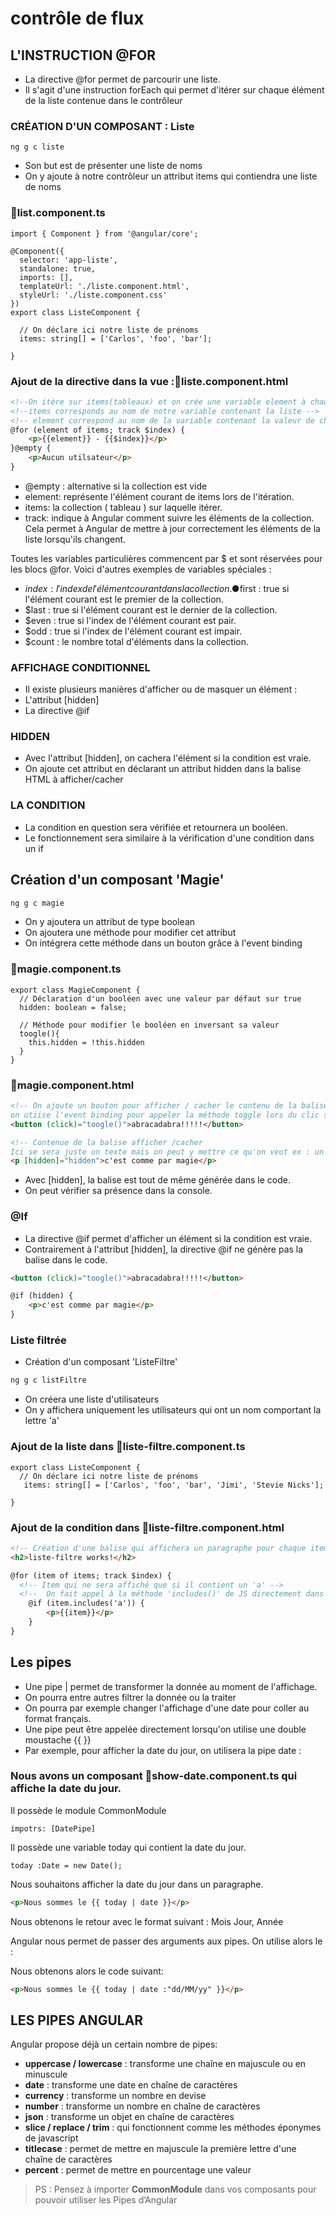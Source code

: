 # contrôle de flux

## **L'INSTRUCTION @FOR**

- La directive @for permet de parcourir une liste.
- Il s'agit d'une instruction forEach qui permet d'itérer sur chaque élément de la liste contenue dans le contrôleur

### **CRÉATION D'UN COMPOSANT :** Liste

```tsx
ng g c liste
```

- Son but est de présenter une liste de noms
- On y ajoute à notre contrôleur un attribut items qui contiendra une liste de noms

### 📄list.component.ts

```tsx
import { Component } from '@angular/core';

@Component({
  selector: 'app-liste',
  standalone: true,
  imports: [],
  templateUrl: './liste.component.html',
  styleUrl: './liste.component.css'
})
export class ListeComponent {

  // On déclare ici notre liste de prénoms
  items: string[] = ['Carlos', 'foo', 'bar'];

}
```

### Ajout de la directive dans la vue :📄liste.component.html

```html
<!--On itère sur items(tableaux) et on crée une variable element à chaque itération -->
<!--items corresponds au nom de notre variable contenant la liste -->
<!-- element correspond au nom de la variable contenant la valeur de chaque itération -->
@for (element of items; track $index) {
    <p>{{element}} - {{$index}}</p>
}@empty {
    <p>Aucun utilsateur</p>
}
```

- @empty : alternative si la collection est vide
- element: représente l'élément courant de items lors de l'itération.
- items: la collection ( tableau ) sur laquelle itérer.
- track: indique à Angular comment suivre les éléments de la collection. Cela permet à Angular de mettre à jour correctement les éléments de la liste lorsqu'ils changent.

Toutes les variables particulières commencent par $ et sont réservées pour les blocs @for. Voici d'autres exemples de variables spéciales :

- $index : l'index de l'élément courant dans la collection.●$first : true si l'élément courant est le premier de la collection.
- $last : true si l'élément courant est le dernier de la collection.
- $even : true si l'index de l'élément courant est pair.
- $odd : true si l'index de l'élément courant est impair.
- $count : le nombre total d'éléments dans la collection.

### **AFFICHAGE CONDITIONNEL**

- Il existe plusieurs manières d'afficher ou de masquer un élément :
- L'attribut [hidden]
- La directive @if

### **HIDDEN**

- Avec l'attribut [hidden], on cachera l'élément si la condition est vraie.
- On ajoute cet attribut en déclarant un attribut hidden dans la balise HTML à afficher/cacher

### **LA CONDITION**

- La condition en question sera vérifiée et retournera un booléen.
- Le fonctionnement sera similaire à la vérification d'une condition dans un if

## **Création d'un composant 'Magie'**

```html
ng g c magie
```

- On y ajoutera un attribut de type boolean
- On ajoutera une méthode pour modifier cet attribut
- On intégrera cette méthode dans un bouton grâce à l'event binding

### 📄magie.component.ts

```tsx
export class MagieComponent {
  // Déclaration d'un booléen avec une valeur par défaut sur true
  hidden: boolean = false;

  // Méthode pour modifier le booléen en inversant sa valeur
  toogle(){
    this.hidden = !this.hidden
  }
}

```

### 📄magie.component.html

```html
<!-- On ajoute un bouton pour afficher / cacher le contenu de la balise
on utiise l'event binding pour appeler la méthode toggle lors du clic sur le bouton -->
<button (click)="toogle()">abracadabra!!!!!</button>

<!-- Contenue de la balise afficher /cacher
Ici se sera juste un texte mais on peut y mettre ce qu'on veut ex : un composant :) -->
<p [hidden]="hidden">c'est comme par magie</p>

```

- Avec [hidden], la balise est tout de même générée dans le code.
- On peut vérifier sa présence dans la console.

### **@If**

- La directive @if permet d'afficher un élément si la condition est vraie.
- Contrairement à l'attribut [hidden], la directive @if ne génère pas la balise dans le code.

```html
<button (click)="toogle()">abracadabra!!!!!</button>

@if (hidden) {
    <p>c'est comme par magie</p>
}

```

### **Liste filtrée**

- Création d'un composant 'ListeFiltre'

```html
ng g c listFiltre
```

- On créera une liste d'utilisateurs
- On y affichera uniquement les utilisateurs qui ont un nom comportant la lettre 'a'

### Ajout de la liste dans 📄liste-filtre.component.ts

```tsx
export class ListeComponent {
  // On déclare ici notre liste de prénoms
   items: string[] = ['Carlos', 'foo', 'bar', 'Jimi', 'Stevie Nicks'];

}

```

### Ajout de la condition dans 📄liste-filtre.component.html

```html
<!-- Création d'une balise qui affichera un paragraphe pour chaque item -->
<h2>liste-filtre works!</h2>

@for (item of items; track $index) {
  <!-- Item qui ne sera affiché que si il contient un 'a' -->
  <!--  On fait appel à la méthode 'includes()' de JS directement dans le *ngIf -->
    @if (item.includes('a')) {
        <p>{{item}}</p>
    }
}

```

## **Les pipes**

- Une pipe | permet de transformer la donnée au moment de l'affichage.
- On pourra entre autres filtrer la donnée ou la traiter
- On pourra par exemple changer l'affichage d'une date pour coller au format français.
- Une pipe peut être appelée directement lorsqu'on utilise une double moustache {{ }}
- Par exemple, pour afficher la date du jour, on utilisera la pipe date :

### Nous avons un composant 📄show-date.component.ts qui affiche la date du jour.

Il possède le module CommonModule

```tsx
impotrs: [DatePipe]
```

Il possède une variable today qui contient la date du jour.

```tsx
today :Date = new Date();
```

Nous souhaitons afficher la date du jour dans un paragraphe.

```html
<p>Nous sommes le {{ today | date }}</p>
```

Nous obtenons le retour avec le format suivant : Mois Jour, Année

Angular nous permet de passer des arguments aux pipes. On utilise alors le :

Nous obtenons alors le code suivant:

```html
<p>Nous sommes le {{ today | date :"dd/MM/yy" }}</p>
```

## **LES PIPES ANGULAR**

Angular propose déjà un certain nombre de pipes:

- **uppercase / lowercase** : transforme une chaîne en majuscule ou en minuscule
- **date** : transforme une date en chaîne de caractères
- **currency** : transforme un nombre en devise
- **number** : transforme un nombre en chaîne de caractères
- **json** : transforme un objet en chaîne de caractères
- **slice / replace / trim** : qui fonctionnent comme les méthodes éponymes de javascript
- **titlecase** : permet de mettre en majuscule la première lettre d'une chaîne de caractères
- **percent** : permet de mettre en pourcentage une valeur

> PS : Pensez à importer **CommonModule** dans vos composants pour pouvoir utiliser les Pipes d’Angular
>